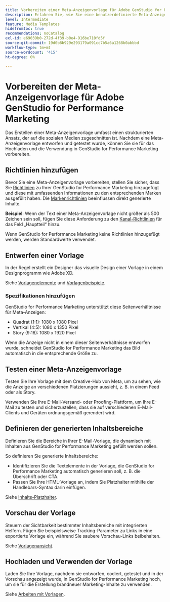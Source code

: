 ```yaml
---
title: Vorbereiten einer Meta-Anzeigenvorlage für Adobe GenStudio for Performance Marketing
description: Erfahren Sie, wie Sie eine benutzerdefinierte Meta-Anzeigenvorlage für Adobe GenStudio for Performance Marketing erstellen.
level: Intermediate
feature: Media Templates
hidefromtoc: true
recommendations: noCatalog
exl-id: e69039b0-272d-4f39-b0e4-916be710fd5f
source-git-commit: 19d0b8b929e293179a091cc7b5a6a1268b0abbbd
workflow-type: tm+mt
source-wordcount: '415'
ht-degree: 0%

---
```


# Vorbereiten der Meta-Anzeigenvorlage für Adobe GenStudio for Performance Marketing

Das Erstellen einer Meta-Anzeigenvorlage umfasst einen strukturierten Ansatz, der auf die sozialen Medien zugeschnitten ist. Nachdem eine Meta-Anzeigenvorlage entworfen und getestet wurde, können Sie sie für das Hochladen und die Verwendung in GenStudio for Performance Marketing vorbereiten.

## Richtlinien hinzufügen

Bevor Sie eine Meta-Anzeigenvorlage vorbereiten, stellen Sie sicher, dass Sie [Richtlinien](/help/user-guide/guidelines/overview.md) zu Ihrer GenStudio for Performance Marketing hinzugefügt und diese mit umfassenden Informationen zu den entsprechenden Marken ausgefüllt haben. Die [Markenrichtlinien](/help/user-guide/guidelines/brands.md) beeinflussen direkt generierte Inhalte.

**Beispiel**: Wenn der Text einer Meta-Anzeigenvorlage nicht größer als 500 Zeichen sein soll, fügen Sie diese Anforderung zu den [Kanal-Richtlinien](/help/user-guide/guidelines/brands.md#channel-guidelines) für das Feld „Hauptteil“ hinzu.

Wenn GenStudio for Performance Marketing keine Richtlinien hinzugefügt werden, werden Standardwerte verwendet.

## Entwerfen einer Vorlage

In der Regel erstellt ein Designer das visuelle Design einer Vorlage in einem Designprogramm wie Adobe XD.

Siehe [Vorlagenelemente](use-templates.md#template-elements) und [Vorlagenbeispiele](/help/user-guide/content/customize-template.md#template-examples).

### Spezifikationen hinzufügen

GenStudio for Performance Marketing unterstützt diese Seitenverhältnisse für Meta-Anzeigen:

* Quadrat (1:1): 1080 x 1080 Pixel
* Vertikal (4:5): 1080 x 1350 Pixel
* Story (9:16): 1080 x 1920 Pixel

Wenn die Anzeige nicht in einem dieser Seitenverhältnisse entworfen wurde, schneidet GenStudio for Performance Marketing das Bild automatisch in die entsprechende Größe zu.

## Testen einer Meta-Anzeigenvorlage

Testen Sie Ihre Vorlage mit dem Creative-Hub von Meta, um zu sehen, wie die Anzeige an verschiedenen Platzierungen aussieht, z. B. in einem Feed oder als Story.

Verwenden Sie Ihre E-Mail-Versand- oder Proofing-Plattform, um Ihre E-Mail zu testen und sicherzustellen, dass sie auf verschiedenen E-Mail-Clients und Geräten ordnungsgemäß gerendert wird.

## Definieren der generierten Inhaltsbereiche

Definieren Sie die Bereiche in Ihrer E-Mail-Vorlage, die dynamisch mit Inhalten aus GenStudio for Performance Marketing gefüllt werden sollen.

So definieren Sie generierte Inhaltsbereiche:

* Identifizieren Sie die Textelemente in der Vorlage, die GenStudio for Performance Marketing automatisch generieren soll, z. B. die Überschrift oder CTA.
* Passen Sie Ihre HTML-Vorlage an, indem Sie Platzhalter mithilfe der Handlebars-Syntax darin einfügen.

Siehe [Inhalts-Platzhalter](/help/user-guide/content/customize-template.md#content-placeholders).

## Vorschau der Vorlage

Steuern der Sichtbarkeit bestimmter Inhaltsbereiche mit integrierten Helfern. Fügen Sie beispielsweise Tracking-Parameter zu Links in eine exportierte Vorlage ein, während Sie saubere Vorschau-Links beibehalten.

Siehe [Vorlagenansicht](/help/user-guide/content/customize-template.md#template-preview).

## Hochladen und Verwenden der Vorlage

Laden Sie Ihre Vorlage, nachdem sie entworfen, codiert, getestet und in der Vorschau angezeigt wurde, in GenStudio for Performance Marketing hoch, um sie für die Erstellung brandneuer Marketing-Inhalte zu verwenden.

Siehe [Arbeiten mit Vorlagen](use-templates.md).
